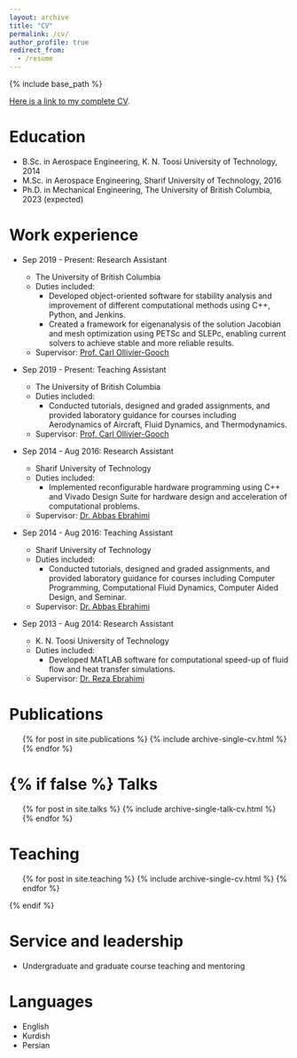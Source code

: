 ```yaml
---
layout: archive
title: "CV"
permalink: /cv/
author_profile: true
redirect_from:
  - /resume
---
```


{% include base_path %}

[Here is a link to my complete CV](/files/cv/cv.pdf).

Education
======
* B.Sc. in Aerospace Engineering, K. N. Toosi University of Technology, 2014
* M.Sc. in Aerospace Engineering, Sharif University of Technology, 2016
* Ph.D. in Mechanical Engineering, The University of British Columbia, 2023 (expected)

Work experience
======
* Sep 2019 - Present: Research Assistant
  * The University of British Columbia
  * Duties included:
	* Developed object-oriented software for stability analysis and improvement of different computational methods using C++, Python, and Jenkins.
	* Created a framework for eigenanalysis of the solution Jacobian and mesh optimization using PETSc and SLEPc, enabling current solvers to achieve stable and more reliable results.
  * Supervisor: [Prof. Carl Ollivier-Gooch](https://mech.ubc.ca/carl-ollivier-gooch/)
  
* Sep 2019 - Present: Teaching Assistant
  * The University of British Columbia
  * Duties included:
	* Conducted tutorials, designed and graded assignments, and provided laboratory guidance for courses including Aerodynamics of Aircraft, Fluid Dynamics, and Thermodynamics.
  * Supervisor: [Prof. Carl Ollivier-Gooch](https://mech.ubc.ca/carl-ollivier-gooch/)
  
* Sep 2014 - Aug 2016: Research Assistant
  * Sharif University of Technology
  * Duties included:
	* Implemented reconfigurable hardware programming using C++ and Vivado Design Suite for hardware design and acceleration of computational problems.
  * Supervisor: [Dr. Abbas Ebrahimi](http://ae.sharif.edu/~portal/faculty/1286515506)
  
* Sep 2014 - Aug 2016: Teaching Assistant
  * Sharif University of Technology
  * Duties included:
	* Conducted tutorials, designed and graded assignments, and provided laboratory guidance for courses including  Computer Programming, Computational Fluid Dynamics, Computer Aided Design, and Seminar.
  * Supervisor: [Dr. Abbas Ebrahimi](http://ae.sharif.edu/~portal/faculty/1286515506)
  
* Sep 2013 - Aug 2014: Research Assistant
  * K. N. Toosi University of Technology
  * Duties included:
	* Developed MATLAB software for computational speed-up of fluid flow and heat transfer simulations.
  * Supervisor: [Dr. Reza Ebrahimi](https://wp.kntu.ac.ir/rebrahimi/)

Publications
======
  <ul>{% for post in site.publications %}
    {% include archive-single-cv.html %}
  {% endfor %}</ul>

{% if false %}<!-- AHAMA I am adding this to remove when I have added Talks and Teaching sections to my website -->
Talks
======
  <ul>{% for post in site.talks %}
    {% include archive-single-talk-cv.html %}
  {% endfor %}</ul>
  
Teaching
======
  <ul>{% for post in site.teaching %}
    {% include archive-single-cv.html %}
  {% endfor %}</ul>
{% endif %}<!-- AHAMA I am adding this to remove when I have added Talks and Teaching sections to my website -->
  
Service and leadership
======
* Undergraduate and graduate course teaching and mentoring

Languages
======
* English
* Kurdish
* Persian
